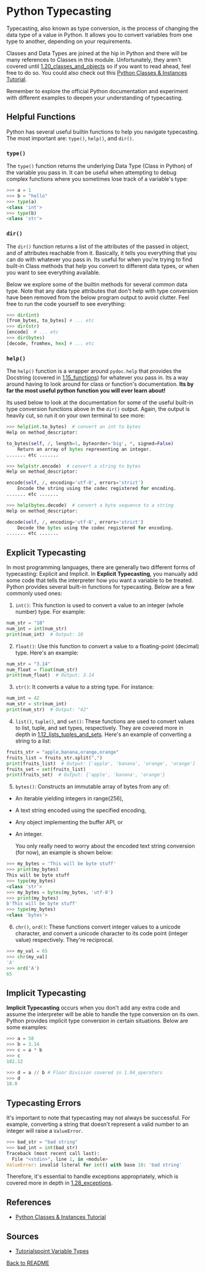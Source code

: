 # Python Typecasting


Typecasting, also known as type conversion, is the process of changing the data type of a value in Python. It allows you to convert variables from one type to another, depending on your requirements. 

Classes and Data Types are joined at the hip in Python and there will be many references to Classes in this module. Unfortunately, they aren't covered until [1.20_classes_and_objects](../1.20_classes_and_objects/README.md) so if you want to read ahead, feel free to do so. You could also check out this [Python Classes & Instances Tutorial](https://www.youtube.com/watch?v=ZDa-Z5JzLYM).

Remember to explore the official Python documentation and experiment with different examples to deepen your understanding of typecasting. 

## Helpful Functions

Python has several useful builtin functions to help you navigate typecasting. The most important are: `type()`, `help()`, and `dir()`.

### `type()`

The `type()` function returns the underlying Data Type (Class in Python) of the variable you pass in. It can be useful when attempting to debug complex functions where you sometimes lose track of a variable's type:
```py
>>> a = 1
>>> b = "hello"
>>> type(a)
<class 'int'>
>>> type(b)
<class 'str'>
```

### `dir()`

The `dir()` function returns a list of the attributes of the passed in object, and of attributes reachable from it. Basically, it tells you everything that you can do with whatever you pass in. Its useful for when you're trying to find built-in Class methods that help you convert to different data types, or when you want to see everything available.

Below we explore some of the builtin methods for several common data type. Note that any data type attributes that don't help with type conversion have been removed from the below program output to avoid clutter. Feel free to run the code yourself to see everything:
```py
>>> dir(int)
[from_bytes, to_bytes] # ... etc
>>> dir(str)
[encode]  # ... etc
>>> dir(bytes)
[decode, fromhex, hex] # ... etc
```

### `help()`

The `help()` function is a wrapper around `pydoc.help` that provides the Docstring (covered in [1.15_functions](../1.15_functions/functions.md)) for whatever you pass in. Its a way around having to look around for class or function's documentation. **Its by far the most useful python function you will ever learn about!**

Its used below to look at the documentation for some of the useful built-in type conversion functions above in the `dir()` output. Again, the output is heavily cut, so run it on your own terminal to see more:
```py
>>> help(int.to_bytes)  # convert an int to bytes
Help on method_descriptor:

to_bytes(self, /, length=1, byteorder='big', *, signed=False)
    Return an array of bytes representing an integer.
....... etc .......

>>> help(str.encode)  # convert a string to bytes
Help on method_descriptor:

encode(self, /, encoding='utf-8', errors='strict')
    Encode the string using the codec registered for encoding.
....... etc .......

>>> help(bytes.decode)  # convert a byte sequence to a string
Help on method_descriptor:

decode(self, /, encoding='utf-8', errors='strict')
    Decode the bytes using the codec registered for encoding.
....... etc .......
```


## Explicit Typecasting

In most programming languages, there are generally two different forms of typecasting: Explicit and Implicit. In **Explicit Typecasting**, you manually add some code that tells the interpreter how you want a variable to be treated. Python provides several built-in functions for typecasting. Below are a few commonly used ones:

1. `int()`: This function is used to convert a value to an integer (whole number) type. For example:
```python
num_str = "10"
num_int = int(num_str)
print(num_int)  # Output: 10
```

2. `float()`: Use this function to convert a value to a floating-point (decimal) type. Here's an example:
```python
num_str = "3.14"
num_float = float(num_str)
print(num_float)  # Output: 3.14
```

3. `str()`: It converts a value to a string type. For instance:
```python
num_int = 42
num_str = str(num_int)
print(num_str)  # Output: "42"
```

4. `list()`, `tuple()`, and `set()`: These functions are used to convert values to list, tuple, and set types, respectively. They are covered more in depth in [1.12_lists_tuples_and_sets](../1.12_lists_tuples_and_sets/lists_tuples_and_sets.md). Here's an example of converting a string to a list:
```python
fruits_str = "apple,banana,orange,orange"
fruits_list = fruits_str.split(",")
print(fruits_list)  # Output: ['apple', 'banana', 'orange', 'orange']
fruits_set = set(fruits_list)
print(fruits_set)  # Output: {'apple', 'banana', 'orange'}
```
5. `bytes()`: Constructs an immutable array of bytes from any of: 
 - An iterable yielding integers in range(256), 
 - A text string encoded using the specified encoding, 
 - Any object implementing the buffer API, or 
 - An integer. 

    You only really need to worry about the encoded text string conversion (for now), an example is shown below:
```python
>>> my_bytes = 'This will be byte stuff'
>>> print(my_bytes)
This will be byte stuff
>>> type(my_bytes)
<class 'str'>
>>> my_bytes = bytes(my_bytes, 'utf-8')
>>> print(my_bytes)
b'This will be byte stuff'
>>> type(my_bytes)
<class 'bytes'>
```

6. `chr()`, `ord()`: These functions convert integer values to a unicode character, and convert a unicode character to its code point (integer value) respectively. They're reciprocal.
```python
>>> my_val = 65
>>> chr(my_val)
'A'
>>> ord('A')
65
```

## Implicit Typecasting

**Implicit Typecasting** occurs when you don't add any extra code and assume the interpreter will be able to handle the type conversion on its own. Python provides implicit type conversion in certain situations. Below are some examples:
```py
>>> a = 58
>>> b = 3.14
>>> c = a * b
>>> c
182.12

>>> d = a // b # Floor Division covered in 1.04_operators
>>> d
18.0
```

## Typecasting Errors

It's important to note that typecasting may not always be successful. For example, converting a string that doesn't represent a valid number to an integer will raise a `ValueError`.
```python
>>> bad_str = "bad string"
>>> bad_int = int(bad_str)
Traceback (most recent call last):
  File "<stdin>", line 1, in <module>
ValueError: invalid literal for int() with base 10: 'bad string'
```

Therefore, it's essential to handle exceptions appropriately, which is covered more in depth in [1.28_exceptions](../1.28_exceptions/README.md).


## References

- [Python Classes & Instances Tutorial](https://www.youtube.com/watch?v=ZDa-Z5JzLYM)

## Sources
- [Tutorialspoint Variable Types](https://www.tutorialspoint.com/python3/python_variable_types.htm)

[Back to README](README.md)
